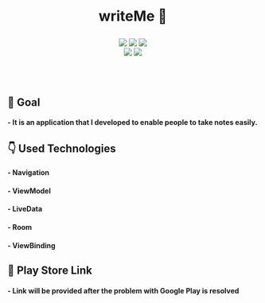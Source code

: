 # <p align="center"> writeMe :orange_book:</p>

<!-- Screenshot -->
<p align="center">
  <img src="https://user-images.githubusercontent.com/79931228/210740652-6483aa81-4f09-4c9f-96db-f47c5d549ede.png"/>
  <img src="https://user-images.githubusercontent.com/79931228/210740655-7523b39b-fd4e-4fa9-bdb3-6d78ab298527.png"/>
  <img src="https://user-images.githubusercontent.com/79931228/210740658-513900b0-05df-4b83-95ca-86bddb4e0540.png"/> <br>
  <img src="https://user-images.githubusercontent.com/79931228/210740665-e7a9f9bd-62b2-495c-af87-d0ef72d7cab0.png"/>
  <img src="https://user-images.githubusercontent.com/79931228/210740650-a14d7f73-c96f-4ba5-a3f3-bc2c4eaa2c54.png"/>
</p>

<br><br>

<!-- Goal -->
## 🎯 Goal
#### - It is an application that I developed to enable people to take notes easily.

<!-- Technologies -->
## 👇 Used Technologies
#### - Navigation
#### - ViewModel
#### - LiveData
#### - Room
#### - ViewBinding

<!-- Link -->
## 🔗 Play Store Link
#### - Link will be provided after the problem with Google Play is resolved
